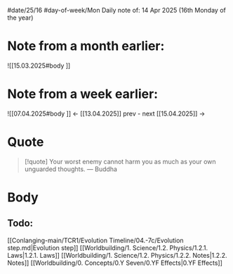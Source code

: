 
#date/25/16
#day-of-week/Mon
Daily note of: 14 Apr 2025 (16th Monday of the year)

# Note from a month earlier:
![[15.03.2025#body ]]

# Note from a week earlier:
![[07.04.2025#body ]]
 <- [[13.04.2025]] prev - next [[15.04.2025]] ->
# Quote

> [!quote] Your worst enemy cannot harm you as much as your own unguarded thoughts.
> — Buddha
# Body

## Todo:

[[Conlanging-main/TCR1/Evolution Timeline/04.-7c/Evolution step.md|Evolution step]]
[[Worldbuilding/1. Science/1.2. Physics/1.2.1. Laws|1.2.1. Laws]]
[[Worldbuilding/1. Science/1.2. Physics/1.2.2. Notes|1.2.2. Notes]]
[[Worldbuilding/0. Concepts/0.Y Seven/0.YF Effects|0.YF Effects]]
